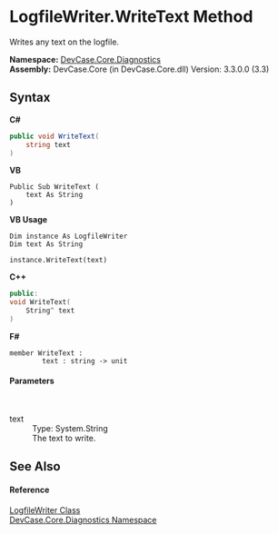 # LogfileWriter.WriteText Method 
 

Writes any text on the logfile.

**Namespace:**&nbsp;<a href="N_DevCase_Core_Diagnostics">DevCase.Core.Diagnostics</a><br />**Assembly:**&nbsp;DevCase.Core (in DevCase.Core.dll) Version: 3.3.0.0 (3.3)

## Syntax

**C#**<br />
``` C#
public void WriteText(
	string text
)
```

**VB**<br />
``` VB
Public Sub WriteText ( 
	text As String
)
```

**VB Usage**<br />
``` VB Usage
Dim instance As LogfileWriter
Dim text As String

instance.WriteText(text)
```

**C++**<br />
``` C++
public:
void WriteText(
	String^ text
)
```

**F#**<br />
``` F#
member WriteText : 
        text : string -> unit 

```


#### Parameters
&nbsp;<dl><dt>text</dt><dd>Type: System.String<br />The text to write.</dd></dl>

## See Also


#### Reference
<a href="T_DevCase_Core_Diagnostics_LogfileWriter">LogfileWriter Class</a><br /><a href="N_DevCase_Core_Diagnostics">DevCase.Core.Diagnostics Namespace</a><br />